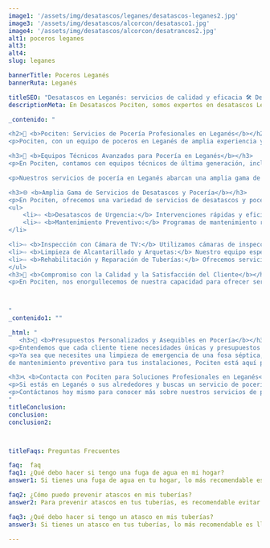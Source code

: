```yaml
---
image1: '/assets/img/desatascos/leganes/desatascos-leganes2.jpg'
image3: '/assets/img/desatascos/alcorcon/desatasco1.jpg'
image4: '/assets/img/desatascos/alcorcon/desatrancos2.jpg'
alt1: poceros leganes
alt3:
alt4:
slug: leganes

bannerTitle: Poceros Leganés
bannerRuta: Leganés

titleSEO: "Desatascos en Leganés: servicios de calidad y eficacia 🛠️ Desatascos Pociten"
descriptionMeta: En Desatascos Pociten, somos expertos en desatascos Leganés, brindando servicios profesionales y eficientes para resolver cualquier problema de atasco en tuberías y alcantarillas. ¡Contáctanos ya!

_contenido: "

<h2>🚰 <b>Pociten: Servicios de Pocería Profesionales en Leganés</b></h2>
<p>Pociten, con un equipo de poceros en Leganés de amplia experiencia y trayectoria, ofrece servicios de desatascos y trabajos de pocería profesionales y adaptados a cada situación. Nos destacamos por nuestro enfoque en brindar soluciones a medida, garantizando resultados efectivos y duraderos en todos nuestros proyectos.</p>

<h3>🔧 <b>Equipos Técnicos Avanzados para Pocería en Leganés</b></h3>
<p>En Pociten, contamos con equipos técnicos de última generación, incluyendo camiones cuba con sistemas de absorción avanzados. Estos equipos nos permiten realizar la limpieza y el mantenimiento de pozos, fosas sépticas, arquetas y más, con la máxima eficiencia y en un tiempo récord. Nuestra tecnología nos permite abordar cualquier reto, desde trabajos residenciales hasta proyectos comerciales e industriales de gran envergadura.</p>

<p>Nuestros servicios de pocería en Leganés abarcan una amplia gama de trabajos, incluyendo la limpieza de pozos negros, fosas sépticas, depósitos, tanques y arquetas. Utilizamos equipos de alta capacidad para garantizar resultados profesionales y de calidad en cada intervención. Nuestra experiencia y compromiso con la calidad nos han convertido en una de las empresas líderes en el sector de la pocería en Leganés.</p>

<h3>🌐 <b>Amplia Gama de Servicios de Desatascos y Pocería</b></h3>
<p>En Pociten, ofrecemos una variedad de servicios de desatascos y pocería, adaptándonos a las necesidades específicas de cada cliente. Nuestros servicios incluyen:</p>
<ul>
    <li>⇨ <b>Desatascos de Urgencia:</b> Intervenciones rápidas y eficientes para solucionar atascos inesperados en tuberías, desagües y alcantarillados.<br></li>
    <li>⇨ <b>Mantenimiento Preventivo:</b> Programas de mantenimiento regulares para evitar problemas futuros en fosas sépticas, pozos y sistemas de alcantarillado.<br
</li>

<li>⇨ <b>Inspección con Cámara de TV:</b> Utilizamos cámaras de inspección de última generación para diagnosticar y evaluar el estado interno de tuberías y sistemas de drenaje, lo que nos permite detectar problemas antes de que se agraven.<br></li>
<li>⇨ <b>Limpieza de Alcantarillado y Arquetas:</b> Nuestro equipo especializado realiza la limpieza y el mantenimiento de alcantarillados y arquetas, asegurando su funcionalidad y previniendo atascos y otros problemas.<br></li>
<li>⇨ <b>Rehabilitación y Reparación de Tuberías:</b> Ofrecemos servicios de rehabilitación y reparación de tuberías, incluyendo técnicas de encamisado sin zanja, para restaurar la infraestructura de saneamiento sin excavaciones disruptivas.<br></li>
</ul>
<h3>🌟 <b>Compromiso con la Calidad y la Satisfacción del Cliente</b></h3>
<p>En Pociten, nos enorgullecemos de nuestra capacidad para ofrecer servicios de desatascos y pocería de la más alta calidad en Leganés. Nuestro compromiso con la excelencia y la atención al detalle garantiza que cada proyecto se complete con los más altos estándares. Durante años, hemos construido una sólida reputación basada en la confianza, la fiabilidad y la satisfacción del cliente, lo que nos ha convertido en una referencia en el sector de la pocería en Leganés y sus alrededores.</p>



"
_contenido1: ""

_html: "
   <h3>💬 <b>Presupuestos Personalizados y Asequibles en Pocería</b></h3>
<p>Entendemos que cada cliente tiene necesidades únicas y presupuestos diferentes. Por eso, en Pociten, ofrecemos presupuestos personalizados y competitivos para todos nuestros servicios de desatascos y pocería. Nuestro equipo experto analizará tu situación específica y te propondrá la mejor solución al mejor precio. No dudes en contactarnos para obtener un presupuesto sin compromiso y descubrir cómo podemos ayudarte con tus necesidades de pocería en Leganés.</p>
<p>Ya sea que necesites una limpieza de emergencia de una fosa séptica, una inspección detallada de tu sistema de alcantarillado o un plan
de mantenimiento preventivo para tus instalaciones, Pociten está aquí para ayudarte. Nuestro enfoque se centra en proporcionar soluciones efectivas y sostenibles, minimizando las interrupciones y maximizando la eficiencia de tu sistema de saneamiento.</p>

<h3>📞 <b>Contacta con Pociten para Soluciones Profesionales en Leganés</b></h3>
<p>Si estás en Leganés o sus alrededores y buscas un servicio de pocería fiable y profesional, Pociten es tu mejor opción. Estamos disponibles para atender tus necesidades las 24 horas del día, los 7 días de la semana, garantizando una respuesta rápida y efectiva a cualquier problema que puedas tener. Con Pociten, puedes estar seguro de que recibirás un servicio de la más alta calidad, realizado por un equipo de profesionales dedicados a garantizar la mejor experiencia para el cliente.</p>
<p>Contáctanos hoy mismo para conocer más sobre nuestros servicios de pocería en Leganés y cómo podemos ayudarte a mantener tus sistemas de fontanería y alcantarillado en óptimas condiciones. Ya sea para una emergencia, un proyecto de mantenimiento o una consulta general, nuestro equipo está listo y dispuesto a proporcionarte la mejor atención y asesoramiento profesional. En Pociten, tu satisfacción es nuestra prioridad.</p>
"
titleConclusion: 
conclusion:
conclusion2: 



titleFaqs: Preguntas Frecuentes

faq:  faq
faq1: ¿Qué debo hacer si tengo una fuga de agua en mi hogar?
answer1: Si tienes una fuga de agua en tu hogar, lo más recomendable es cerrar la llave de paso del agua y llamar a un fontanero de confianza para que realice las reparaciones necesarias.

faq2: ¿Cómo puedo prevenir atascos en mis tuberías?
answer2: Para prevenir atascos en tus tuberías, es recomendable evitar verter restos orgánicos, grasas y aceites por los desagües, no arrojar objetos extraños, realizar un mantenimiento regular de las tuberías y utilizar productos de limpieza adecuados.

faq3: ¿Qué debo hacer si tengo un atasco en mis tuberías?
answer3: Si tienes un atasco en tus tuberías, lo más recomendable es llamar a un profesional de desatascos en Leganés como Pociten, para que realice las reparaciones necesarias y evitar empeorar la situación.

---
```

